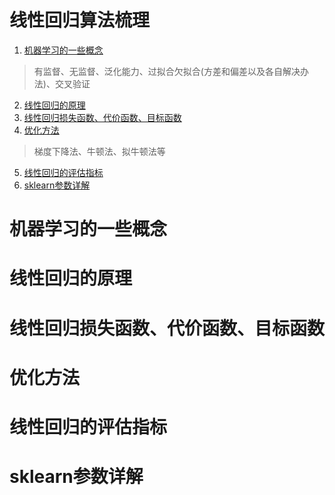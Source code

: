 线性回归算法梳理
=============

1. [机器学习的一些概念](#user-content-机器学习的一些概念)
> 有监督、无监督、泛化能力、过拟合欠拟合(方差和偏差以及各自解决办法)、交叉验证
2. [线性回归的原理](#user-content-线性回归的原理)
3. [线性回归损失函数、代价函数、目标函数](#user-content-线性回归损失函数、代价函数、目标函数)
4. [优化方法](#user-content-优化方法)
> 梯度下降法、牛顿法、拟牛顿法等
5. [线性回归的评估指标](#user-content-线性回归的评估指标)
6. [sklearn参数详解](#user-content-sklearn参数详解)

# 机器学习的一些概念


# 线性回归的原理

# 线性回归损失函数、代价函数、目标函数

# 优化方法

# 线性回归的评估指标

# sklearn参数详解
